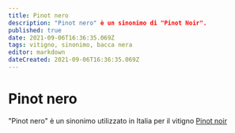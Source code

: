 ```yaml
---
title: Pinot nero
description: "Pinot nero" è un sinonimo di "Pinot Noir".
published: true
date: 2021-09-06T16:36:35.069Z
tags: vitigno, sinonimo, bacca nera
editor: markdown
dateCreated: 2021-09-06T16:36:35.069Z
---
```


# Pinot nero
"Pinot nero" è un sinonimo utilizzato in Italia per il vitigno [Pinot noir](/vitigni/Francia/bacca-nera/pinot-noir)